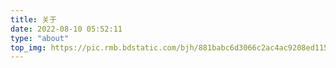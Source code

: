 ```yaml
---
title: 关于
date: 2022-08-10 05:52:11
type: "about"
top_img: https://pic.rmb.bdstatic.com/bjh/881babc6d3066c2ac4ac9208ed11553e.png
---
```

